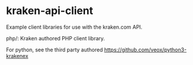 kraken-api-client
=================

Example client libraries for use with the kraken.com API.

 php/:
  Kraken authored PHP client library.

For python, see the third party authored https://github.com/veox/python3-krakenex
